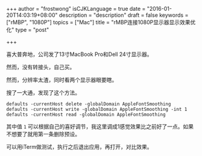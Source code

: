 +++
author = "frostwong"
isCJKLanguage = true
date = "2016-01-20T14:03:19+08:00"
description = "description"
draft = false
keywords = ["rMBP", "1080P"]
topics = ["Mac"]
title = "rMBP连接1080P显示器显示效果优化"
type = "post"

+++

喜大普奔地，公司发了13寸MacBook Pro和Dell 24寸显示器。

然而，没有转接头，自己买。

然而，分辨率太渣，同时看两个显示器眼要瞎。

搜了一大通，发现了这个方法。

```
defaults -currentHost delete -globalDomain AppleFontSmoothing
defaults -currentHost write -globalDomain AppleFontSmoothing -int 1
defaults -currentHost read -globalDomain AppleFontSmoothing
```

其中值 `1` 可以根据自己的喜好调节，我这里调成1感觉效果比之前好了一点。如果不想要了就用第一条删除预设。

可以用iTerm做测试，执行之后退出应用，再打开，对比效果。


